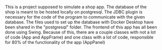 This is a project supposed to simulate a shop app.
The database of the shop is meant to be hosted locally on postgresql. The JDBC plugin is necessary for the code of the program to communicate with the given database.
The files used to set up the database with Docker Desktop have been shared in the "postgresql" folder.
The frontend of this app has all been done using Swing. Because of this, there are a couple classes with not a lot of code (App and AppFrame) and one class with a lot of code, responsible for 80% of the functionality of the app (AppPanel)
